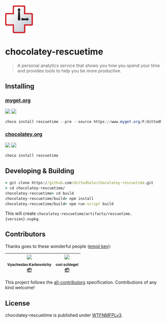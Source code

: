 ![](assets/icon.svg)

#  chocolatey-rescuetime

> A personal analytics service that shows you how you spend your time and provides tools to help you be more productive.

## Installing

### [myget.org][1]

[![](https://img.shields.io/appveyor/ci/dittodhole/chocolatey-rescuetime/develop.svg)][2]
[![](https://img.shields.io/myget/dittodhole/vpre/rescuetime.svg)][1]

```powershell
choco install rescuetime --pre --source https://www.myget.org/F/dittodhole/api/v2
```

### [chocolatey.org][3]

[![](https://img.shields.io/appveyor/ci/dittodhole/chocolatey-rescuetime/master.svg)][4]
[![](https://img.shields.io/chocolatey/v/rescuetime.svg)][3]

```powershell
choco install rescuetime
```

## Developing & Building

```cmd
> git clone https://github.com/dittodhole/chocolatey-rescuetime.git
> cd chocolatey-rescuetime/
chocolatey-rescuetime> cd build
chocolatey-rescuetime/build> npm install
chocolatey-rescuetime/build> npm run-script build
```

This will create `chocolatey-rescuetime/artifacts/rescuetime.{version}.nupkg`.

## Contributors

Thanks goes to these wonderful people ([emoji key](https://github.com/kentcdodds/all-contributors#emoji-key)):

<!-- ALL-CONTRIBUTORS-LIST:START - Do not remove or modify this section -->
<!-- prettier-ignore -->
| [<img src="https://avatars1.githubusercontent.com/u/7301634?v=4" width="100px;"/><br /><sub><b>Vyacheslav Karbovnichy</b></sub>](https://github.com/v-karbovnichy)<br />[📦](#platform-v-karbovnichy "Packaging/porting to new platform") | [<img src="https://avatars1.githubusercontent.com/u/46317?v=4" width="100px;"/><br /><sub><b>cori schlegel</b></sub>](http://kinrowan.net)<br />[📦](#platform-cori "Packaging/porting to new platform") |
| :---: | :---: |
<!-- ALL-CONTRIBUTORS-LIST:END -->

This project follows the [all-contributors](https://github.com/kentcdodds/all-contributors) specification. Contributions of any kind welcome!

## License

chocolatey-rescuetime is published under [WTFNMFPLv3](https://github.com/dittodhole/WTFNMFPLv3).

[1]: https://www.myget.org/feed/dittodhole/package/nuget/rescuetime
[2]: https://ci.appveyor.com/project/dittodhole/chocolatey-rescuetime/branch/develop
[3]: https://chocolatey.org/packages/rescuetime
[4]: https://ci.appveyor.com/project/dittodhole/chocolatey-rescuetime/branch/master